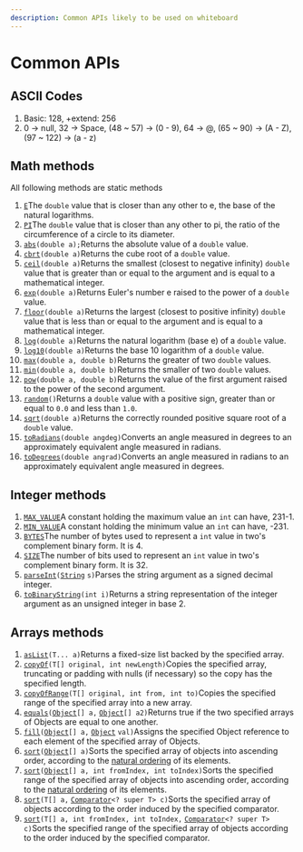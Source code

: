 ```yaml
---
description: Common APIs likely to be used on whiteboard
---
```


# Common APIs

## ASCII Codes

1. Basic: 128, +extend: 256
2. 0 -&gt; null, 32 -&gt; Space, \(48 ~ 57\) -&gt; \(0 - 9\), 64 -&gt; @, \(65 ~ 90\) -&gt; \(A - Z\), \(97 ~ 122\) -&gt; \(a - z\)

## Math methods

All following methods are static methods

1. [`E`](https://docs.oracle.com/javase/8/docs/api/java/lang/Math.html#E)The `double` value that is closer than any other to e, the base of the natural logarithms.
2. [`PI`](https://docs.oracle.com/javase/8/docs/api/java/lang/Math.html#PI)The `double` value that is closer than any other to pi, the ratio of the circumference of a circle to its diameter. 
3. [`abs`](https://docs.oracle.com/javase/8/docs/api/java/lang/Math.html#abs-double-)`(double a);`Returns the absolute value of a `double` value.
4. [`cbrt`](https://docs.oracle.com/javase/8/docs/api/java/lang/Math.html#cbrt-double-)`(double a)`Returns the cube root of a `double` value.
5. [`ceil`](https://docs.oracle.com/javase/8/docs/api/java/lang/Math.html#ceil-double-)`(double a)`Returns the smallest \(closest to negative infinity\) `double` value that is greater than or equal to the argument and is equal to a mathematical integer.
6. [`exp`](https://docs.oracle.com/javase/8/docs/api/java/lang/Math.html#exp-double-)`(double a)`Returns Euler's number e raised to the power of a `double` value.
7. [`floor`](https://docs.oracle.com/javase/8/docs/api/java/lang/Math.html#floor-double-)`(double a)`Returns the largest \(closest to positive infinity\) `double` value that is less than or equal to the argument and is equal to a mathematical integer.
8. [`log`](https://docs.oracle.com/javase/8/docs/api/java/lang/Math.html#log-double-)`(double a)`Returns the natural logarithm \(base e\) of a `double` value.
9. [`log10`](https://docs.oracle.com/javase/8/docs/api/java/lang/Math.html#log10-double-)`(double a)`Returns the base 10 logarithm of a `double` value.
10. [`max`](https://docs.oracle.com/javase/8/docs/api/java/lang/Math.html#max-double-double-)`(double a, double b)`Returns the greater of two `double` values.
11. [`min`](https://docs.oracle.com/javase/8/docs/api/java/lang/Math.html#min-double-double-)`(double a, double b)`Returns the smaller of two `double` values.
12. [`pow`](https://docs.oracle.com/javase/8/docs/api/java/lang/Math.html#pow-double-double-)`(double a, double b)`Returns the value of the first argument raised to the power of the second argument.
13. [`random`](https://docs.oracle.com/javase/8/docs/api/java/lang/Math.html#random--)`()`Returns a `double` value with a positive sign, greater than or equal to `0.0` and less than `1.0`.
14. [`sqrt`](https://docs.oracle.com/javase/8/docs/api/java/lang/Math.html#sqrt-double-)`(double a)`Returns the correctly rounded positive square root of a `double` value.
15. [`toRadians`](https://docs.oracle.com/javase/8/docs/api/java/lang/Math.html#toRadians-double-)`(double angdeg)`Converts an angle measured in degrees to an approximately equivalent angle measured in radians.
16. [`toDegrees`](https://docs.oracle.com/javase/8/docs/api/java/lang/Math.html#toDegrees-double-)`(double angrad)`Converts an angle measured in radians to an approximately equivalent angle measured in degrees.

## Integer methods

1. [`MAX_VALUE`](https://docs.oracle.com/javase/8/docs/api/java/lang/Integer.html#MAX_VALUE)A constant holding the maximum value an `int` can have, 231-1.
2. [`MIN_VALUE`](https://docs.oracle.com/javase/8/docs/api/java/lang/Integer.html#MIN_VALUE)A constant holding the minimum value an `int` can have, -231.
3. [`BYTES`](https://docs.oracle.com/javase/8/docs/api/java/lang/Integer.html#BYTES)The number of bytes used to represent a `int` value in two's complement binary form. It is 4.
4. [`SIZE`](https://docs.oracle.com/javase/8/docs/api/java/lang/Integer.html#SIZE)The number of bits used to represent an `int` value in two's complement binary form. It is 32.
5. [`parseInt`](https://docs.oracle.com/javase/8/docs/api/java/lang/Integer.html#parseInt-java.lang.String-)`(`[`String`](https://docs.oracle.com/javase/8/docs/api/java/lang/String.html) `s)`Parses the string argument as a signed decimal integer.
6. [`toBinaryString`](https://docs.oracle.com/javase/8/docs/api/java/lang/Integer.html#toBinaryString-int-)`(int i)`Returns a string representation of the integer argument as an unsigned integer in base 2.

## Arrays methods

1. [`asList`](https://docs.oracle.com/javase/8/docs/api/java/util/Arrays.html#asList-T...-)`(T... a)`Returns a fixed-size list backed by the specified array.
2. [`copyOf`](https://docs.oracle.com/javase/8/docs/api/java/util/Arrays.html#copyOf-T:A-int-)`(T[] original, int newLength)`Copies the specified array, truncating or padding with nulls \(if necessary\) so the copy has the specified length.
3. [`copyOfRange`](https://docs.oracle.com/javase/8/docs/api/java/util/Arrays.html#copyOfRange-T:A-int-int-)`(T[] original, int from, int to)`Copies the specified range of the specified array into a new array.
4. [`equals`](https://docs.oracle.com/javase/8/docs/api/java/util/Arrays.html#equals-java.lang.Object:A-java.lang.Object:A-)`(`[`Object`](https://docs.oracle.com/javase/8/docs/api/java/lang/Object.html)`[] a,` [`Object`](https://docs.oracle.com/javase/8/docs/api/java/lang/Object.html)`[] a2)`Returns true if the two specified arrays of Objects are equal to one another.
5. [`fill`](https://docs.oracle.com/javase/8/docs/api/java/util/Arrays.html#fill-java.lang.Object:A-java.lang.Object-)`(`[`Object`](https://docs.oracle.com/javase/8/docs/api/java/lang/Object.html)`[] a,` [`Object`](https://docs.oracle.com/javase/8/docs/api/java/lang/Object.html) `val)`Assigns the specified Object reference to each element of the specified array of Objects.
6. [`sort`](https://docs.oracle.com/javase/8/docs/api/java/util/Arrays.html#sort-java.lang.Object:A-)`(`[`Object`](https://docs.oracle.com/javase/8/docs/api/java/lang/Object.html)`[] a)`Sorts the specified array of objects into ascending order, according to the [natural ordering](https://docs.oracle.com/javase/8/docs/api/java/lang/Comparable.html) of its elements.
7. [`sort`](https://docs.oracle.com/javase/8/docs/api/java/util/Arrays.html#sort-java.lang.Object:A-int-int-)`(`[`Object`](https://docs.oracle.com/javase/8/docs/api/java/lang/Object.html)`[] a, int fromIndex, int toIndex)`Sorts the specified range of the specified array of objects into ascending order, according to the [natural ordering](https://docs.oracle.com/javase/8/docs/api/java/lang/Comparable.html) of its elements.
8. [`sort`](https://docs.oracle.com/javase/8/docs/api/java/util/Arrays.html#sort-T:A-java.util.Comparator-)`(T[] a,` [`Comparator`](https://docs.oracle.com/javase/8/docs/api/java/util/Comparator.html)`<? super T> c)`Sorts the specified array of objects according to the order induced by the specified comparator.
9. [`sort`](https://docs.oracle.com/javase/8/docs/api/java/util/Arrays.html#sort-T:A-int-int-java.util.Comparator-)`(T[] a, int fromIndex, int toIndex,` [`Comparator`](https://docs.oracle.com/javase/8/docs/api/java/util/Comparator.html)`<? super T> c)`Sorts the specified range of the specified array of objects according to the order induced by the specified comparator.

